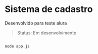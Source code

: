 # Sistema de cadastro

Desenvolvido para teste alura

> Status: Em desenvolvimento

````

node app.js

````
